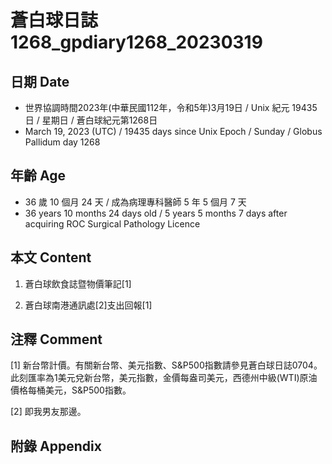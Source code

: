 [_metadata_:encoding]: - "utf-8"
[_metadata_:language]: - "zh-Hant-TW"
[_metadata_:fileformat]: - "markdown"
[_metadata_:MIME_type]: - "text/plain"
[_metadata_:markdown_version]: - "commonmark version 0.30"
[_metadata_:markdown_spec]: - "https://spec.commonmark.org/0.30/"

# 蒼白球日誌1268_gpdiary1268_20230319 #

## 日期 Date ##

* 世界協調時間2023年(中華民國112年，令和5年)3月19日 / Unix 紀元 19435 日 / 星期日 / 蒼白球紀元第1268日
* March 19, 2023 (UTC) / 19435 days since Unix Epoch / Sunday / Globus Pallidum day 1268

## 年齡 Age ##

* 36 歲 10 個月 24 天 / 成為病理專科醫師 5 年 5 個月 7 天
* 36 years 10 months 24 days old / 5 years 5 months 7 days after acquiring ROC Surgical Pathology Licence

## 本文 Content ##

1. 蒼白球飲食誌暨物價筆記[1]

    
2. 蒼白球南港通訊處[2]支出回報[1]

    

## 注釋 Comment ##

[1] 新台幣計價。有關新台幣、美元指數、S&P500指數請參見蒼白球日誌0704。此刻匯率為1美元兌新台幣，美元指數，金價每盎司美元，西德州中級(WTI)原油價格每桶美元，S&P500指數。


[2] 即我男友那邊。



## 附錄 Appendix ##

